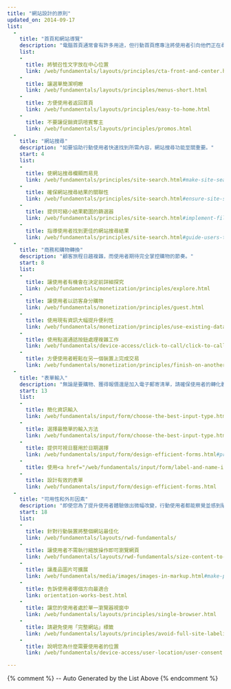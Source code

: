 ```yaml
---
title: "網站設計的原則"
updated_on: 2014-09-17
list:
  -
    title: "首頁和網站導覽"
    description: "電腦首頁通常會有許多用途，但行動首頁應專注將使用者引向他們正在尋找的內容。"
    list:
    -
      title: 將號召性文字放在中心位置
      link: /web/fundamentals/layouts/principles/cta-front-and-center.html
    -
      title: 讓選單簡潔明瞭
      link: /web/fundamentals/layouts/principles/menus-short.html
    -
      title: 方便使用者返回首頁
      link: /web/fundamentals/layouts/principles/easy-to-home.html
    -
      title: 不要讓促銷資訊喧賓奪主
      link: /web/fundamentals/layouts/principles/promos.html 
  -
    title: "網站搜尋"
    description: "如要協助行動使用者快速找到所需內容，網站搜尋功能至關重要。"
    start: 4
    list:
    -
      title: 使網站搜尋欄顯而易見
      link: /web/fundamentals/principles/site-search.html#make-site-search-visible
    -
      title: 確保網站搜尋結果的關聯性
      link: /web/fundamentals/principles/site-search.html#ensure-site-search-results-are-relevant
    -
      title: 提供可縮小結果範圍的篩選器
      link: /web/fundamentals/principles/site-search.html#implement-filters-to-narrow-results
    -
      title: 指導使用者找到更佳的網站搜尋結果
      link: /web/fundamentals/principles/site-search.html#guide-users-to-better-site-search-results
  -
    title: "商務和購物轉換"
    description: "顧客旅程日趨複雜，而使用者期待完全掌控購物的節奏。"
    start: 8
    list:
    -
      title: 讓使用者有機會在決定前詳細探究
      link: /web/fundamentals/monetization/principles/explore.html
    -
      title: 讓使用者以訪客身分購物
      link: /web/fundamentals/monetization/principles/guest.html
    -
      title: 使用現有資訊大幅提升便利性
      link: /web/fundamentals/monetization/principles/use-existing-data.html
    - 
      title: 使用點選通話按鈕處理複雜工作
      link: /web/fundamentals/device-access/click-to-call/click-to-call.html
    - 
      title: 方便使用者輕鬆在另一個裝置上完成交易
      link: /web/fundamentals/monetization/principles/finish-on-another-device
  -
    title: "表單輸入"
    description: "無論是要購物、獲得報價還是加入電子郵寄清單，請確保使用者的轉化體驗流暢一致。"
    start: 13
    list:
    -
      title: 簡化資訊輸入
      link: /web/fundamentals/input/form/choose-the-best-input-type.html
    -
      title: 選擇最簡單的輸入方法
      link: /web/fundamentals/input/form/choose-the-best-input-type.html#offer-suggestions-during-input-with-datalist
    -
      title: 提供可視日曆用於日期選擇
      link: /web/fundamentals/input/form/design-efficient-forms.html#provide-visual-calendars-when-selecting-dates
    -
      title: 使用<a href="/web/fundamentals/input/form/label-and-name-inputs.html">標籤</a>和<a href="/web/fundamentals/input/form/provide-real-time-validation.html">即時驗證</a>，將表單錯誤減至最少
    -
      title: 設計有效的表單
      link: /web/fundamentals/input/form/design-efficient-forms.html
  -
    title: "可用性和外形因素"
    description: "即使您為了提升使用者體驗做出微幅改變，行動使用者都能察覺並感到貼心。"
    start: 18
    list: 
    -
      title: 針對行動裝置將整個網站最佳化
      link: /web/fundamentals/layouts/rwd-fundamentals/
    -
      title: 讓使用者不需執行縮放操作即可瀏覽網頁
      link: /web/fundamentals/layouts/rwd-fundamentals/size-content-to-the-viewport.html
    -
      title: 讓產品圖片可擴展
      link: /web/fundamentals/media/images/images-in-markup.html#make-product-images-expandable
    -
      title: 告訴使用者哪個方向最適合
      link: orientation-works-best.html
    -
      title: 讓您的使用者處於單一瀏覽器視窗中
      link: /web/fundamentals/layouts/principles/single-browser.html
    -
      title: 請避免使用「完整網站」標籤
      link: /web/fundamentals/layouts/principles/avoid-full-site-labeling.html
    -
      title: 說明您為什麼需要使用者的位置
      link: /web/fundamentals/device-access/user-location/user-consent.html#always-request-access-to-location-on-a-user-gesture

---
```


{% comment %}
  -- Auto Generated by the List Above
{% endcomment %}


